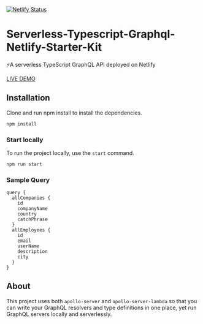 [![Netlify Status](https://api.netlify.com/api/v1/badges/bb4daf08-e525-421f-b55c-0294053edf2b/deploy-status)](https://app.netlify.com/sites/mock-apollo-server/deploys)
# Serverless-Typescript-Graphql-Netlify-Starter-Kit
⚡A serverless TypeScript GraphQL API deployed on Netlify

[LIVE DEMO](https://mock-apollo-server.netlify.com)

## Installation

Clone and run npm install to install the dependencies.

```bash
npm install
```

### Start locally

To run the project locally, use the `start` command.

```bash
npm run start
```

### Sample Query
```
query {
  allCompanies {
    id
    companyName
    country
    catchPhrase
  }
  allEmployees {
    id
    email
    userName
    description
    city
  }
}

```

## About

This project uses both `apollo-server` and `apollo-server-lambda` so that you can write your GraphQL resolvers and type definitions in one place, yet run GraphQL servers locally and serverlessly.
